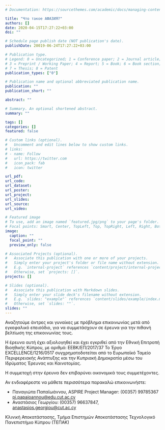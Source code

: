 ```yaml
---
# Documentation: https://sourcethemes.com/academic/docs/managing-content/

title: "Что такое АФАЗИЯ?"
authors: []
date: 2020-04-15T17:27:22+03:00
doi: ""

# Schedule page publish date (NOT publication's date).
publishDate: 20019-06-24T17:27:22+03:00

# Publication type.
# Legend: 0 = Uncategorized; 1 = Conference paper; 2 = Journal article;
# 3 = Preprint / Working Paper; 4 = Report; 5 = Book; 6 = Book section;
# 7 = Thesis; 8 = Patent
publication_types: ["0"]

# Publication name and optional abbreviated publication name.
publication: ""
publication_short: ""

abstract: ""

# Summary. An optional shortened abstract.
summary: ""

tags: []
categories: []
featured: false

# Custom links (optional).
#   Uncomment and edit lines below to show custom links.
# links:
# - name: Follow
#   url: https://twitter.com
#   icon_pack: fab
#   icon: twitter

url_pdf:
url_code:
url_dataset:
url_poster:
url_project:
url_slides:
url_source:
url_video:

# Featured image
# To use, add an image named `featured.jpg/png` to your page's folder. 
# Focal points: Smart, Center, TopLeft, Top, TopRight, Left, Right, BottomLeft, Bottom, BottomRight.
image:
  caption: ""
  focal_point: ""
  preview_only: false

# Associated Projects (optional).
#   Associate this publication with one or more of your projects.
#   Simply enter your project's folder or file name without extension.
#   E.g. `internal-project` references `content/project/internal-project/index.md`.
#   Otherwise, set `projects: []`.
projects: []

# Slides (optional).
#   Associate this publication with Markdown slides.
#   Simply enter your slide deck's filename without extension.
#   E.g. `slides: "example"` references `content/slides/example/index.md`.
#   Otherwise, set `slides: ""`.
slides: ""
---
```


Αναζητούμε άντρες και γυναίκες με πρόβλημα επικοινωνίας μετά από εγκεφαλικό επεισόδιο, για να συμμετάσχουν σε έρευνα για την πιθανή βελτίωση της επικοινωνίας τους.

Η έρευνα αυτή έχει αξιολογηθεί και έχει εγκριθεί από την Εθνική Επιτροπή Βιοηθικής Κύπρου, με αριθμό: EEBK/EΠ/2017/37
Το Έργο EXCELLENCE/1216/0517 συγχρηματοδοτείται από το Ευρωπαϊκό Ταμείο Περιφερειακής Ανάπτυξης και την Κυπριακή Δημοκρατία μέσω του Ιδρύματος Έρευνας και Καινοτομίας.

Η συμμετοχή στην έρευνα δεν επιβαρύνει οικονομικά τους συμμετέχοντες.

Αν ενδιαφέρεστε να μάθετε περισσότερα
παρακαλώ επικοινωνήστε: 
- Παναγιώτα Παπαϊωάννου, ASPIRE Project Manager: (00357) 99785367 pi.papaioannou@edu.cut.ac.cy
- Αναστάσιος Γεωργίου: (00357) 96637847, anastasios.georgiou@cut.ac.cy

Κλινική Αποκατάστασης, Τμήμα Επιστημών Αποκατάστασης Τεχνολογικό Πανεπιστήμιο Κύπρου (ΤΕΠΑΚ)

